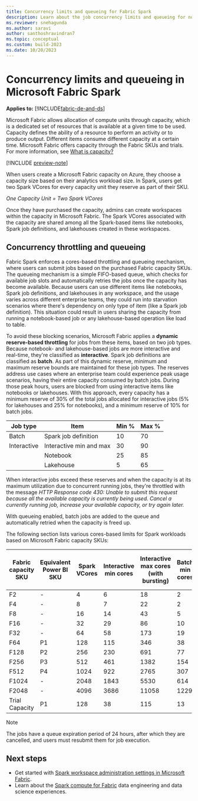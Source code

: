 ```yaml
---
title: Concurrency limits and queueing for Fabric Spark
description: Learn about the job concurrency limits and queueing for notebooks, Spark job definitions, and lakehouse jobs in Fabric.
ms.reviewer: snehagunda
ms.author: saravi
author: santhoshravindran7
ms.topic: conceptual
ms.custom: build-2023
ms.date: 10/20/2023
---
```

# Concurrency limits and queueing in Microsoft Fabric Spark

**Applies to:** [!INCLUDE[fabric-de-and-ds](includes/fabric-de-ds.md)]

Microsoft Fabric allows allocation of compute units through capacity, which is a dedicated set of resources that is available at a given time to be used. Capacity defines the ability of a resource to perform an activity or to produce output. Different items consume different capacity at a certain time. Microsoft Fabric offers capacity through the Fabric SKUs and trials. For more information, see [What is capacity?](../enterprise/scale-capacity.md)

[!INCLUDE [preview-note](../includes/preview-note.md)]

When users create a Microsoft Fabric capacity on Azure, they choose a capacity size based on their analytics workload size. In Spark, users get two Spark VCores for every capacity unit they reserve as part of their SKU.

*One Capacity Unit = Two Spark VCores*

Once they have purchased the capacity, admins can create workspaces within the capacity in Microsoft Fabric. The Spark VCores associated with the capacity are shared among all the Spark-based items like notebooks, Spark job definitions, and lakehouses created in these workspaces.

## Concurrency throttling and queueing

Fabric Spark enforces a cores-based throttling and queueing mechanism, where users can submit jobs based on the purchased Fabric capacity SKUs. The queueing mechanism is a simple FIFO-based queue, which checks for available job slots and automatically retries the jobs once the capacity has become available. Because users can use different items like notebooks, Spark job definitions, and lakehouses in any workspace, and the usage varies across different enterprise teams, they could run into starvation scenarios where there's dependency on only type of item (like a Spark job definition). This situation could result in users sharing the capacity from running a notebook-based job or any lakehouse-based operation like load to table.

To avoid these blocking scenarios, Microsoft Fabric applies a **dynamic reserve-based throttling** for jobs from these items, based on two job types. Because notebook- and lakehouse-based jobs are more interactive and real-time, they're classified as **interactive**. Spark job definitions are classified as **batch**. As part of this dynamic reserve, minimum and maximum reserve bounds are maintained for these job types. The reserves address use cases where an enterprise team could experience peak usage scenarios, having their entire capacity consumed by batch jobs. During those peak hours, users are blocked from using interactive items like notebooks or lakehouses. With this approach, every capacity has a minimum reserve of 30% of the total jobs allocated for interactive jobs (5% for lakehouses and 25% for notebooks), and a minimum reserve of 10% for batch jobs.

| Job type | Item | Min % | Max % |
|--|--|--|--|
| Batch | Spark job definition | 10 | 70 |
| Interactive | Interactive min and max | 30 | 90 |
|  | Notebook | 25 | 85 |
|  | Lakehouse | 5 | 65 |

When interactive jobs exceed these reserves and when the capacity is at its maximum utilization due to concurrent running jobs, they're throttled with the message *HTTP Response code 430: Unable to submit this request because all the available capacity is currently being used. Cancel a currently running job, increase your available capacity, or try again later.*

With queueing enabled, batch jobs are added to the queue and automatically retried when the capacity is freed up.

The following section lists various cores-based limits for Spark workloads based on Microsoft Fabric capacity SKUs:

| Fabric capacity SKU | Equivalent Power BI SKU | Spark VCores | Interactive min cores | Interactive max cores (with bursting) | Batch min cores | Batch max cores (with bursting) | Queue limit |
|--|--|--|--|--|--|--|--|
| F2 | - | 4 | 6 | 18 | 2 | 14 | 4 |
| F4 | - | 8 | 7 | 22 | 2 | 17 | 4 |
| F8 | - | 16 | 14 | 43 | 5 | 34 | 8 |
| F16 | - | 32 | 29 | 86 | 10 | 67 | 16 |
| F32 | - | 64 | 58 | 173 | 19 | 134 | 32 |
| F64 | P1 | 128 | 115 | 346 | 38 | 269 | 64 |
| F128 | P2 | 256 | 230 | 691 | 77 | 538 | 128 |
| F256 | P3 | 512 | 461 | 1382 | 154 | 1075 | 256 |
| F512 | P4 | 1024 | 922 | 2765 | 307 | 2150 | 512 |
| F1024 | - | 2048 | 1843 | 5530 | 614 | 4301 | 1024 |
| F2048 | - | 4096 | 3686 | 11058 | 1229 | 8602 | 2048 |
| Trial Capacity | P1 | 128 | 38 | 115 | 13 | 90 | NA |

> [!NOTE]
> The jobs have a queue expiration period of 24 hours, after which they are cancelled, and users must resubmit them for job execution.

## Next steps

- Get started with [Spark workspace administration settings in Microsoft Fabric](workspace-admin-settings.md).
- Learn about the [Spark compute for Fabric](spark-compute.md) data engineering and data science experiences.

